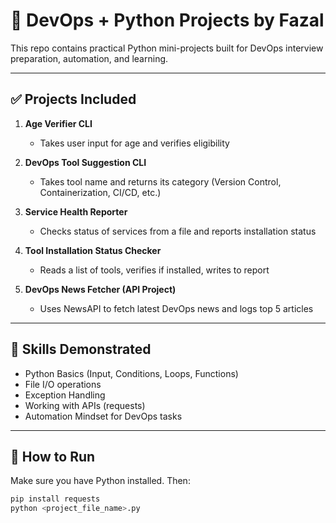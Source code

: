 # 🔧 DevOps + Python Projects by Fazal

This repo contains practical Python mini-projects built for DevOps interview preparation, automation, and learning.

---

## ✅ Projects Included

1. **Age Verifier CLI**

   - Takes user input for age and verifies eligibility

2. **DevOps Tool Suggestion CLI**

   - Takes tool name and returns its category (Version Control, Containerization, CI/CD, etc.)

3. **Service Health Reporter**

   - Checks status of services from a file and reports installation status

4. **Tool Installation Status Checker**

   - Reads a list of tools, verifies if installed, writes to report

5. **DevOps News Fetcher (API Project)**
   - Uses NewsAPI to fetch latest DevOps news and logs top 5 articles

---

## 🚀 Skills Demonstrated

- Python Basics (Input, Conditions, Loops, Functions)
- File I/O operations
- Exception Handling
- Working with APIs (requests)
- Automation Mindset for DevOps tasks

---

## 📂 How to Run

Make sure you have Python installed. Then:

```bash
pip install requests
python <project_file_name>.py
```
